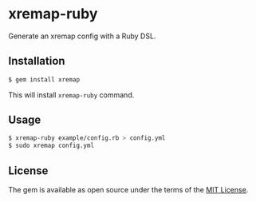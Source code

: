 # xremap-ruby

Generate an xremap config with a Ruby DSL.

## Installation

```bash
$ gem install xremap
```

This will install `xremap-ruby` command.

## Usage

```bash
$ xremap-ruby example/config.rb > config.yml
$ sudo xremap config.yml
```

## License

The gem is available as open source under the terms of the [MIT License](https://opensource.org/licenses/MIT).
